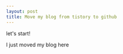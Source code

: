 ```yaml
---
layout: post
title: Move my blog from tistory to github
---
```


let's start!

I just moved my blog here
